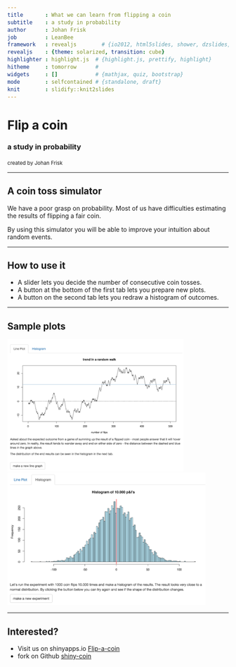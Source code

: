 ```yaml
---
title       : What we can learn from flipping a coin
subtitle    : a study in probability
author      : Johan Frisk
job         : LeanBee
framework   : revealjs        # {io2012, html5slides, shower, dzslides, ...}
revealjs    : {theme: solarized, transition: cube}
highlighter : highlight.js  # {highlight.js, prettify, highlight}
hitheme     : tomorrow      # 
widgets     : []            # {mathjax, quiz, bootstrap}
mode        : selfcontained # {standalone, draft}
knit        : slidify::knit2slides
---
```


# Flip a coin
### a study in probability
<small>created by Johan Frisk</small>

---

## A coin toss simulator

We have a poor grasp on probability. Most of us have difficulties estimating 
the results of flipping a fair coin.

By using this simulator you will be able to improve your intuition about random events.

---

## How to use it

- A slider lets you decide the number of consecutive coin tosses.
- A button at the bottom of the first tab lets you prepare new plots.
- A button on the second tab lets you redraw a histogram of outcomes.

---

## Sample plots

<img height="300" src="assets/img/line.png"><img height="300" src="assets/img/hist.png">

---

## Interested?

- Visit us on shinyapps.io [Flip-a-coin](johanfrisk.shinyapps.io/Flip-a-coin)
- fork on Github [shiny-coin](https://github.com/johanfrisk/shiny-coin.git)




